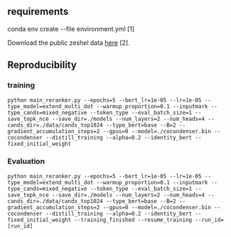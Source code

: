 ## requirements
conda env create --file environment.yml [1] 

Download the public zeshel data [here](https://github.com/lajanugen/zeshel) [2].


## Reproducibility

### training
```
python main_reranker.py --epochs=5 --bert_lr=1e-05 --lr=1e-05 --type_model=extend_multi_dot --warmup_proportion=0.1 --inputmark --type_cands=mixed_negative --token_type --eval_batch_size=1 --save_topk_nce --save_dir=./models --num_layers=2 --num_heads=4 --cands_dir=./data/cands_top1024 --type_bert=base --B=2 --gradient_accumulation_steps=2 --gpus=0 --model=./cocondenser.bin --cocondenser --distill_training --alpha=0.2 --identity_bert --fixed_initial_weight
```

### Evaluation
```
python main_reranker.py --epochs=5 --bert_lr=1e-05 --lr=1e-05 --type_model=extend_multi_dot --warmup_proportion=0.1 --inputmark --type_cands=mixed_negative --token_type --eval_batch_size=1 --save_topk_nce --save_dir=./models --num_layers=2 --num_heads=4 --cands_dir=./data/cands_top1024 --type_bert=base --B=2 --gradient_accumulation_steps=2 --gpus=0 --model=./cocondenser.bin --cocondenser --distill_training --alpha=0.2 --identity_bert --fixed_initial_weight --training_finished --resume_training --run_id=[run_id]

```



